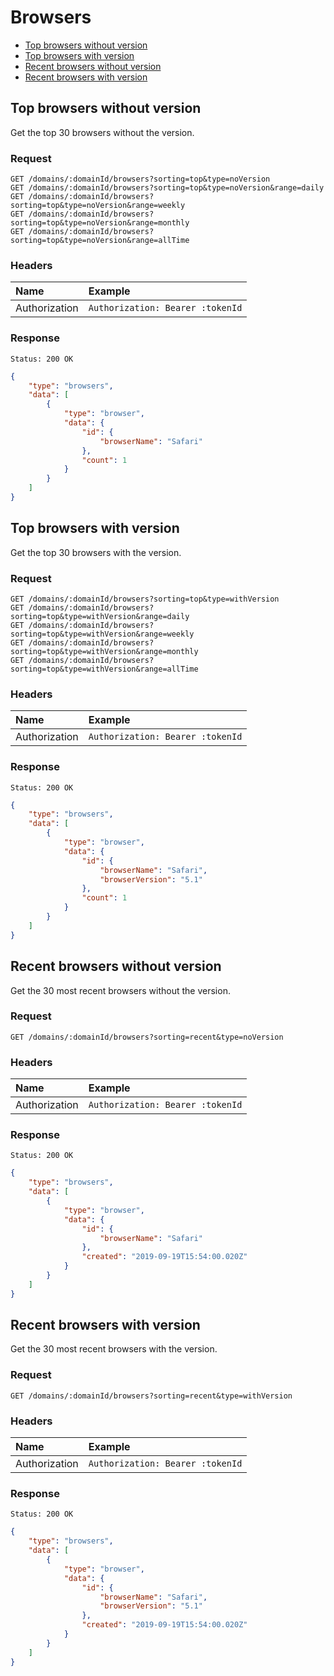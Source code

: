 # Browsers

- [Top browsers without version](#top-browsers-without-version)
- [Top browsers with version](#top-browsers-with-version)
- [Recent browsers without version](#recent-browsers-without-version)
- [Recent browsers with version](#recent-browsers-with-version)

## Top browsers without version

Get the top 30 browsers without the version.

### Request

```
GET /domains/:domainId/browsers?sorting=top&type=noVersion
GET /domains/:domainId/browsers?sorting=top&type=noVersion&range=daily
GET /domains/:domainId/browsers?sorting=top&type=noVersion&range=weekly
GET /domains/:domainId/browsers?sorting=top&type=noVersion&range=monthly
GET /domains/:domainId/browsers?sorting=top&type=noVersion&range=allTime
```

### Headers

| Name | Example |
|:-----------|:------------|
| Authorization | `Authorization: Bearer :tokenId` |

### Response

```
Status: 200 OK
```

```json
{
	"type": "browsers",
	"data": [
		{
			"type": "browser",
			"data": {
				"id": {
					"browserName": "Safari"
				},
				"count": 1
			}
		}
	]
}
```

## Top browsers with version

Get the top 30 browsers with the version.

### Request

```
GET /domains/:domainId/browsers?sorting=top&type=withVersion
GET /domains/:domainId/browsers?sorting=top&type=withVersion&range=daily
GET /domains/:domainId/browsers?sorting=top&type=withVersion&range=weekly
GET /domains/:domainId/browsers?sorting=top&type=withVersion&range=monthly
GET /domains/:domainId/browsers?sorting=top&type=withVersion&range=allTime
```

### Headers

| Name | Example |
|:-----------|:------------|
| Authorization | `Authorization: Bearer :tokenId` |

### Response

```
Status: 200 OK
```

```json
{
	"type": "browsers",
	"data": [
		{
			"type": "browser",
			"data": {
				"id": {
					"browserName": "Safari",
					"browserVersion": "5.1"
				},
				"count": 1
			}
		}
	]
}
```

## Recent browsers without version

Get the 30 most recent browsers without the version.

### Request

```
GET /domains/:domainId/browsers?sorting=recent&type=noVersion
```

### Headers

| Name | Example |
|:-----------|:------------|
| Authorization | `Authorization: Bearer :tokenId` |

### Response

```
Status: 200 OK
```

```json
{
	"type": "browsers",
	"data": [
		{
			"type": "browser",
			"data": {
				"id": {
					"browserName": "Safari"
				},
				"created": "2019-09-19T15:54:00.020Z"
			}
		}
	]
}
```

## Recent browsers with version

Get the 30 most recent browsers with the version.

### Request

```
GET /domains/:domainId/browsers?sorting=recent&type=withVersion
```

### Headers

| Name | Example |
|:-----------|:------------|
| Authorization | `Authorization: Bearer :tokenId` |

### Response

```
Status: 200 OK
```

```json
{
	"type": "browsers",
	"data": [
		{
			"type": "browser",
			"data": {
				"id": {
					"browserName": "Safari",
					"browserVersion": "5.1"
				},
				"created": "2019-09-19T15:54:00.020Z"
			}
		}
	]
}
```